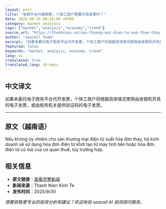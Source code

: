 ```yaml
---
layout: post
title: "电商平台代缴税款，个体工商户需要开具发票吗？"
date: 2025-09-30 08:25:08 +0700
category: market-analysis
tags: ["market","analysis","economy","trend"]
source_url: "https://thanhnien.vn/san-thuong-mai-dien-tu-nop-thue-thay-ho-kinh-doanh-co-phai-xuat-hoa-don-185250930115131992.htm"
author: "seacall Team"
excerpt: "如果未委托电子商务平台代开发票，个体工商户将根据具体情况使用由收银机开具的电子发票，或由税务机关提供验证码的电子发票。..."
featured: false
keywords: "market, analysis, economy, trend"
lang: vi
translated: true
translated_lang: zh-Hans
---
```


## 中文译文

如果未委托电子商务平台代开发票，个体工商户将根据具体情况使用由收银机开具的电子发票，或由税务机关提供验证码的电子发票。

---

## 原文（越南语）

Nếu kh&ocirc;ng ủy nhiệm cho s&agrave;n thương mại điện tử xuất h&oacute;a đơn thay, hộ kinh doanh sẽ sử dụng h&oacute;a đơn điện tử khởi tạo từ m&aacute;y t&iacute;nh tiền hoặc h&oacute;a đơn điện tử c&oacute; m&atilde; của cơ quan thuế, t&ugrave;y trường hợp.

## 相关信息

- **原文链接**：[查看完整新闻](https://thanhnien.vn/san-thuong-mai-dien-tu-nop-thue-thay-ho-kinh-doanh-co-phai-xuat-hoa-don-185250930115131992.htm)
- **新闻来源**：Thanh Nien Kinh Te
- **发布时间**：2025/9/30

*想要获取更专业的投资分析和建议？欢迎体验 seacall AI 投资顾问服务。*